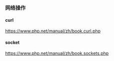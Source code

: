 ### 网络操作

#### curl

https://www.php.net/manual/zh/book.curl.php

#### socket

https://www.php.net/manual/zh/book.sockets.php

